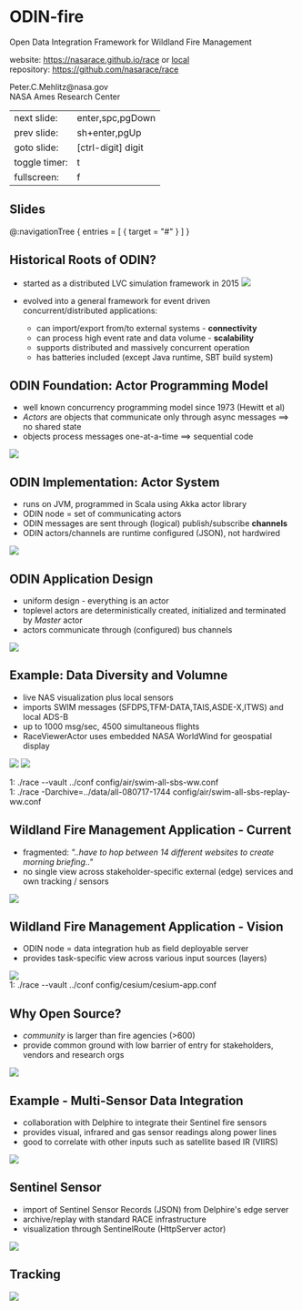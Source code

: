 # ODIN-fire 
Open Data Integration Framework for Wildland Fire Management

website: <https://nasarace.github.io/race>  or <a href="../index.html">local</a><br/>
repository: <https://github.com/nasarace/race><br/>

<p class="author">
Peter.C.Mehlitz@nasa.gov<br/>
NASA Ames Research Center
</p>

<table class="keys">
<tr><td class="align-right">next slide:</td>   <td class="align-left">enter,spc,pgDown</td></tr>
<tr><td class="align-right">prev slide:</td>   <td class="align-left">sh+enter,pgUp</td></tr>
<tr><td class="align-right">goto slide:</td>   <td class="align-left">[ctrl-digit] digit</td></tr>
<tr><td class="align-right">toggle timer:</td> <td class="align-left">t</td></tr>
<tr><td class="align-right">fullscreen:</td>   <td class="align-left">f</td></tr>
</table>


## Slides
@:navigationTree { entries = [ { target = "#" } ] }

## Historical Roots of ODIN?
* started as a distributed LVC simulation framework in 2015
  <img src="../images/lvc-sim.svg" class="center scale35"/>

* evolved into a general framework for event driven concurrent/distributed applications:

    + can import/export from/to external systems - **connectivity**
    + can process high event rate and data volume - **scalability**
    + supports distributed and massively concurrent operation
    + has batteries included (except Java runtime, SBT build system)

## ODIN Foundation: Actor Programming Model
* well known concurrency programming model since 1973 (Hewitt et al)
* _Actors_ are objects that communicate only through async messages
  ⟹ no shared state
* objects process messages one-at-a-time ⟹ sequential code

<img src="../images/actor.svg" class="center scale55"/>


## ODIN Implementation: Actor System
* runs on JVM, programmed in Scala using Akka actor library
* ODIN node = set of communicating actors
* ODIN messages are sent through (logical) publish/subscribe **channels**
* ODIN actors/channels are runtime configured (JSON), not hardwired

<img src="../images/race-design.svg" class="center scale45"/>


## ODIN Application Design
* uniform design - everything is an actor
* toplevel actors are deterministically created, initialized and terminated
  by _Master_ actor
* actors communicate through (configured) bus channels

<img src="../images/race-overview-2.svg" class="center scale55"/>


## Example: Data Diversity and Volumne
* live NAS visualization plus local sensors
* imports SWIM messages (SFDPS,TFM-DATA,TAIS,ASDE-X,ITWS) and local ADS-B
* up to 1000 msg/sec, 4500 simultaneous flights
* RaceViewerActor uses embedded NASA WorldWind for geospatial display

<div>
  <img src="../images/swim-sbs-all-ww.svg" class="left scale45"/>
  <img src="../images/race-nas.png" class="right scale45"/>
</div>
<p>
<div class="run">1: ./race --vault ../conf config/air/swim-all-sbs-ww.conf</div>
<div class="run">1: ./race -Darchive=../data/all-080717-1744 config/air/swim-all-sbs-replay-ww.conf</div>
</p>

## Wildland Fire Management Application - Current
* fragmented: *"..have to hop between 14 different websites to create morning briefing.."*
* no single view across stakeholder-specific external (edge) services and own tracking / sensors

<img src="../images/odin-current.svg" class="center scale80"/>


## Wildland Fire Management Application - Vision
* ODIN node = data integration hub as field deployable server
* provides task-specific view across various input sources (layers)

<img src="../images/odin-node.svg" class="center scale70"/>
<div class="run">1: ./race --vault ../conf config/cesium/cesium-app.conf</div><a class="srv" href="http://localhost:9000/app"></a>

## Why Open Source?
* *community* is larger than fire agencies (>600)
* provide common ground with low barrier of entry for stakeholders, vendors and research orgs

<img src="../images/odin-open.svg" class="center scale70"/>

## Example - Multi-Sensor Data Integration 
* collaboration with Delphire to integrate their Sentinel fire sensors
* provides visual, infrared and gas sensor readings along power lines
* good to correlate with other inputs such as satellite based IR (VIIRS)

<img src="../images/odin-sentinel-viirs.svg" class="center scale60"/>

## Sentinel Sensor 
* import of Sentinel Sensor Records (JSON) from Delphire's edge server
* archive/replay with standard RACE infrastructure
* visualization through SentinelRoute (HttpServer actor)

<img src="../images/sentinel.svg" class="center scale50"/>

## Tracking

<img src="../images/odin-tracking.svg" class="center scale70"/>

